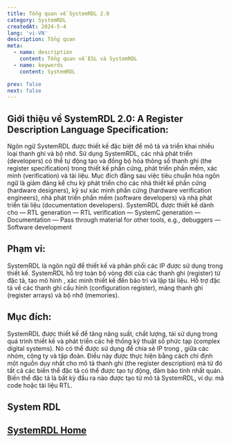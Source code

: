 ```yaml
---
title: Tổng quan về SystemRDL 2.0
category: SystemRDL
createdAt: 2024-5-4
lang: 'vi-VN'
description: Tổng quan
meta:
  - name: description
    content: Tổng quan về ESL và SystemRDL
  - name: keywords
    content: SystemRDL

prev: false
next: false
---
```

## Giới thiệu về SystemRDL 2.0: A Register Description Language Specification:

Ngôn ngữ SystemRDL được thiết kế đặc biệt để mô tả và triển khai nhiều loại thanh ghi và bộ nhớ. Sử dụng SystemRDL, các nhà phát triển (developers) có thể tự động tạo và đồng bộ hóa thông số thanh ghi (the register specification) trong thiết kế phần cứng, phát triển phần mềm, xác minh (verification) và tài liệu. Mục đích đằng sau việc tiêu chuẩn hóa ngôn ngữ là giảm đáng kể chu kỳ phát triển cho các nhà thiết kế phần cứng (hardware designers), kỹ sư xác minh phần cứng (hardware verification engineers), nhà phát triển phần mềm (software developers) và nhà phát triển tài liệu (documentation developers).
SystemRDL được thiết kế dành cho
  — RTL generation
  — RTL verification
  — SystemC generation
  — Documentation
  — Pass through material for other tools, e.g., debuggers
  — Software development

## Phạm vi:

SystemRDL là ngôn ngữ để thiết kế và phân phối các IP được sử dụng trong thiết kế. SystemRDL hỗ trợ toàn bộ vòng đời của các thanh ghi (register) từ đặc tả, tạo mô hình , xác minh thiết kế đến bảo trì và lập tài liệu. Hỗ trợ đặc tả về các thanh ghi cấu hình (configuration register), mảng thanh ghi (register arrays) và bộ nhớ (memories).

## Mục đích:

SystemRDL được thiết kế để tăng năng suất, chất lượng, tái sử dụng trong quá trình thiết kế và phát triển các hệ thống kỹ thuật số phức tạp (complex digital systems). Nó có thể được sử dụng để chia sẻ IP trong , giữa các nhóm, công ty và tập đoàn. Điều này được thực hiện bằng cách chỉ định một nguồn duy nhất cho mô tả thanh ghi (the register description) mà từ đó tất cả các biến thể đặc tả có thể được tạo tự động, đảm bảo tính nhất quán. Biến thể đặc tả là bất kỳ đầu ra nào được tạo từ mô tả SystemRDL, ví dụ: mã code hoặc tài liệu RTL.


## System RDL

## [SystemRDL Home](/danh-muc/system_rdl.md)

